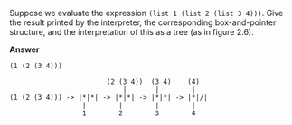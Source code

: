 Suppose we evaluate the expression `(list 1 (list 2 (list 3 4)))`. Give the result printed by the interpreter, the corresponding box-and-pointer structure, and the interpretation of this as a tree (as in figure 2.6).

**Answer**

`(1 (2 (3 4)))`

```
                        (2 (3 4))  (3 4)    (4)
                            |       |        |
(1 (2 (3 4))) -> |*|*| -> |*|*| -> |*|*| -> |*|/|
                  |        |        |        |
                  1        2        3        4

```
